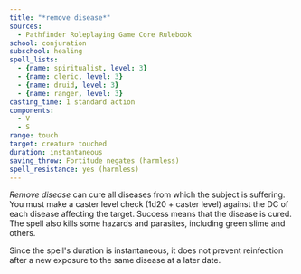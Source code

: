 ```yaml
---
title: "*remove disease*"
sources:
  - Pathfinder Roleplaying Game Core Rulebook
school: conjuration
subschool: healing
spell_lists:
  - {name: spiritualist, level: 3}
  - {name: cleric, level: 3}
  - {name: druid, level: 3}
  - {name: ranger, level: 3}
casting_time: 1 standard action
components:
  - V
  - S
range: touch
target: creature touched
duration: instantaneous
saving_throw: Fortitude negates (harmless)
spell_resistance: yes (harmless)
---
```


*Remove disease* can cure all diseases from which the subject is suffering. You must make a caster level check (1d20 + caster level) against the DC of each disease affecting the target. Success means that the disease is cured. The spell also kills some hazards and parasites, including green slime and others.

Since the spell's duration is instantaneous, it does not prevent reinfection after a new exposure to the same disease at a later date.

